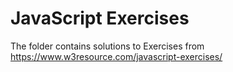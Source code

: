# JavaScript Exercises

The folder contains solutions to Exercises from https://www.w3resource.com/javascript-exercises/ 
